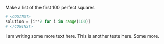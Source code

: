 Make a list of the first 100 perfect squares
```python
# <COGINST>
solution = [i**2 for i in range(100)]
# </COGINST>
```

I am writing some more text here. This is another teste here. Some more.